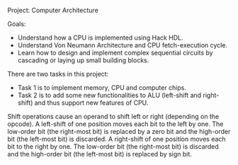 Project: Computer Architecture 
 
Goals:

- Understand how a CPU is implemented using Hack HDL.
- Understand Von Neumann Architecture and CPU fetch-execution cycle.
- Learn how to design and implement complex sequential circuits by cascading or laying up small building blocks.

There are two tasks in this project:

- Task 1 is to implement memory, CPU and computer chips. 
- Task 2 is to add some new functionalities to ALU (left-shift and right-shift) and thus support new features of CPU.

Shift operations cause an operand to shift left or right (depending on the opcode). A left-shift of one position moves each bit to the left by one. The low-order bit (the right-most bit) is replaced by a zero bit and the high-order bit (the left-most bit) is discarded. A right-shift of one position moves each bit to the right by one. The low-order bit (the right-most bit) is discarded and the high-order bit (the left-most bit) is replaced by sign bit.
